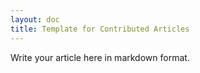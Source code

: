 ```yaml
---
layout: doc
title: Template for Contributed Articles
---
```


Write your article here in markdown format.

